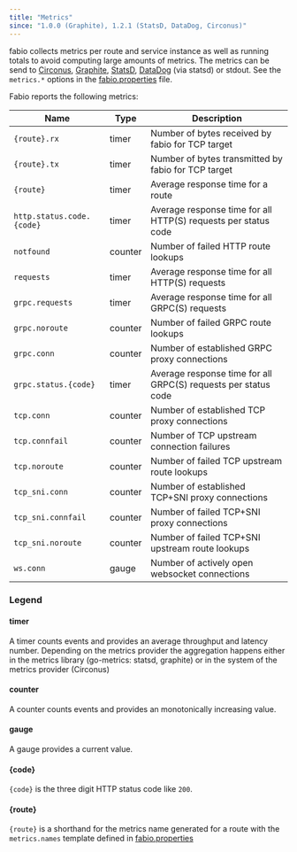 ```yaml
---
title: "Metrics"
since: "1.0.0 (Graphite), 1.2.1 (StatsD, DataDog, Circonus)"
---
```


fabio collects metrics per route and service instance as well as running totals
to avoid computing large amounts of metrics. The metrics can be send to
[Circonus](http://www.circonus.com), [Graphite](https://graphiteapp.org),
[StatsD](https://github.com/etsy/statsd), [DataDog](https://www.datadoghq.com)
(via statsd) or stdout. See the `metrics.*` options in the
[fabio.properties](https://github.com/eBay/fabio/blob/master/fabio.properties)
file.

Fabio reports the following metrics:

Name                        | Type     | Description
--------------------------- | -------- | -------------
`{route}.rx`                | timer    | Number of bytes received by fabio for TCP target
`{route}.tx`                | timer    | Number of bytes transmitted by fabio for TCP target
`{route}`                   | timer    | Average response time for a route
`http.status.code.{code}`   | timer    | Average response time for all HTTP(S) requests per status code
`notfound`                  | counter  | Number of failed HTTP route lookups
`requests`                  | timer    | Average response time for all HTTP(S) requests
`grpc.requests`             | timer    | Average response time for all GRPC(S) requests
`grpc.noroute`              | counter  | Number of failed GRPC route lookups
`grpc.conn`                 | counter  | Number of established GRPC proxy connections
`grpc.status.{code}`        | timer    | Average response time for all GRPC(S) requests per status code
`tcp.conn`                  | counter  | Number of established TCP proxy connections
`tcp.connfail`              | counter  | Number of TCP upstream connection failures
`tcp.noroute`               | counter  | Number of failed TCP upstream route lookups
`tcp_sni.conn`              | counter  | Number of established TCP+SNI proxy connections
`tcp_sni.connfail`          | counter  | Number of failed TCP+SNI proxy connections
`tcp_sni.noroute`           | counter  | Number of failed TCP+SNI upstream route lookups
`ws.conn`                   | gauge    | Number of actively open websocket connections


### Legend

#### timer

A timer counts events and provides an average throughput and latency number.
Depending on the metrics provider the aggregation happens either in the metrics library
(go-metrics: statsd, graphite) or in the system of the metrics provider (Circonus)

#### counter

A counter counts events and provides an monotonically increasing value.

#### gauge

A gauge provides a current value.

#### {code}

`{code}` is the three digit HTTP status code like `200`.

#### {route}

`{route}` is a shorthand for the metrics name generated for a route
with the `metrics.names` template defined in
[fabio.properties](https://github.com/fabiolb/fabio/blob/master/fabio.properties)


